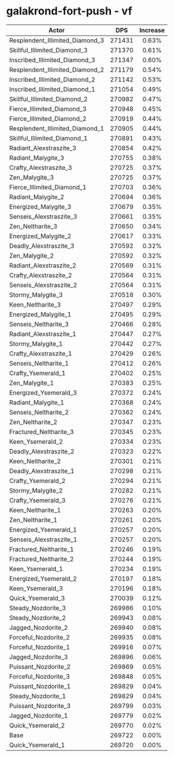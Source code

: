 # galakrond-fort-push - vf
| Actor | DPS | Increase |
|---|:---:|:---:|
|Resplendent_Illimited_Diamond_3|271431|0.63%|
|Skillful_Illimited_Diamond_3|271370|0.61%|
|Inscribed_Illimited_Diamond_3|271347|0.60%|
|Resplendent_Illimited_Diamond_2|271179|0.54%|
|Inscribed_Illimited_Diamond_2|271142|0.53%|
|Inscribed_Illimited_Diamond_1|271054|0.49%|
|Skillful_Illimited_Diamond_2|270982|0.47%|
|Fierce_Illimited_Diamond_3|270948|0.45%|
|Fierce_Illimited_Diamond_2|270919|0.44%|
|Resplendent_Illimited_Diamond_1|270905|0.44%|
|Skillful_Illimited_Diamond_1|270891|0.43%|
|Radiant_Alexstraszite_3|270854|0.42%|
|Radiant_Malygite_3|270755|0.38%|
|Crafty_Alexstraszite_3|270725|0.37%|
|Zen_Malygite_3|270725|0.37%|
|Fierce_Illimited_Diamond_1|270703|0.36%|
|Radiant_Malygite_2|270694|0.36%|
|Energized_Malygite_3|270679|0.35%|
|Senseis_Alexstraszite_3|270661|0.35%|
|Zen_Neltharite_3|270650|0.34%|
|Energized_Malygite_2|270617|0.33%|
|Deadly_Alexstraszite_3|270592|0.32%|
|Zen_Malygite_2|270592|0.32%|
|Radiant_Alexstraszite_2|270569|0.31%|
|Crafty_Alexstraszite_2|270564|0.31%|
|Senseis_Alexstraszite_2|270564|0.31%|
|Stormy_Malygite_3|270518|0.30%|
|Keen_Neltharite_3|270497|0.29%|
|Energized_Malygite_1|270495|0.29%|
|Senseis_Neltharite_3|270466|0.28%|
|Radiant_Alexstraszite_1|270447|0.27%|
|Stormy_Malygite_1|270442|0.27%|
|Crafty_Alexstraszite_1|270429|0.26%|
|Senseis_Neltharite_1|270412|0.26%|
|Crafty_Ysemerald_1|270402|0.25%|
|Zen_Malygite_1|270383|0.25%|
|Energized_Ysemerald_3|270372|0.24%|
|Radiant_Malygite_1|270368|0.24%|
|Senseis_Neltharite_2|270362|0.24%|
|Zen_Neltharite_2|270347|0.23%|
|Fractured_Neltharite_3|270345|0.23%|
|Keen_Ysemerald_2|270334|0.23%|
|Deadly_Alexstraszite_2|270323|0.22%|
|Keen_Neltharite_2|270301|0.21%|
|Deadly_Alexstraszite_1|270298|0.21%|
|Crafty_Ysemerald_2|270294|0.21%|
|Stormy_Malygite_2|270282|0.21%|
|Crafty_Ysemerald_3|270276|0.21%|
|Keen_Neltharite_1|270263|0.20%|
|Zen_Neltharite_1|270261|0.20%|
|Energized_Ysemerald_1|270257|0.20%|
|Senseis_Alexstraszite_1|270257|0.20%|
|Fractured_Neltharite_1|270246|0.19%|
|Fractured_Neltharite_2|270244|0.19%|
|Keen_Ysemerald_1|270234|0.19%|
|Energized_Ysemerald_2|270197|0.18%|
|Keen_Ysemerald_3|270196|0.18%|
|Quick_Ysemerald_3|270039|0.12%|
|Steady_Nozdorite_3|269986|0.10%|
|Steady_Nozdorite_2|269943|0.08%|
|Jagged_Nozdorite_2|269940|0.08%|
|Forceful_Nozdorite_2|269935|0.08%|
|Forceful_Nozdorite_1|269916|0.07%|
|Jagged_Nozdorite_3|269896|0.06%|
|Puissant_Nozdorite_2|269869|0.05%|
|Forceful_Nozdorite_3|269848|0.05%|
|Puissant_Nozdorite_1|269829|0.04%|
|Steady_Nozdorite_1|269829|0.04%|
|Puissant_Nozdorite_3|269799|0.03%|
|Jagged_Nozdorite_1|269779|0.02%|
|Quick_Ysemerald_2|269770|0.02%|
|Base|269722|0.00%|
|Quick_Ysemerald_1|269720|0.00%|
